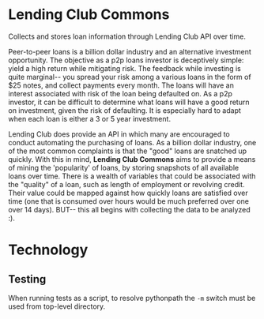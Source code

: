 # Lending Club Commons
Collects and stores loan information through Lending Club API over time.

Peer-to-peer loans is a billion dollar industry and an alternative investment opportunity. The
objective as a p2p loans investor is deceptively simple: yield a high return while mitigating risk.
The feedback while investing is quite marginal-- you spread your risk among a various loans in the
form of $25 notes, and collect payments every month. The loans will have an interest associated with
risk of the loan being defaulted on. As a p2p investor, it can be difficult to determine what loans
will have a good return on investment, given the risk of defaulting. It is especially hard to adapt
when each loan is either a 3 or 5 year investment.

Lending Club does provide an API in which many are encouraged to conduct automating the purchasing of
loans. As a billion dollar industry, one of the most common complaints is that the "good" loans are
snatched up quickly. With this in mind, __Lending Club Commons__ aims to provide a means of mining
the 'popularity' of loans, by storing snapshots of all available loans over time. There is a wealth
of variables that could be associated with the "quality" of a loan, such as length of employment or
revolving credit. Their value could be mapped against how quickly loans are satisfied over time
(one that is consumed over hours would be much preferred over one over 14 days). BUT-- this all
begins with collecting the data to be analyzed :).


# Technology



## Testing
When running tests as a script, to resolve pythonpath the `-m` switch must be used from top-level
directory.

